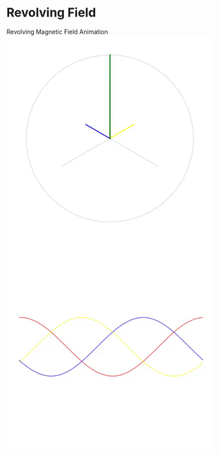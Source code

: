 # Revolving Field
Revolving Magnetic Field Animation
![Alt text](revolving_field.gif?raw=true "Revolving Field Animation")
![Alt text](current.gif?raw=true "Three Phase Current Animation")
